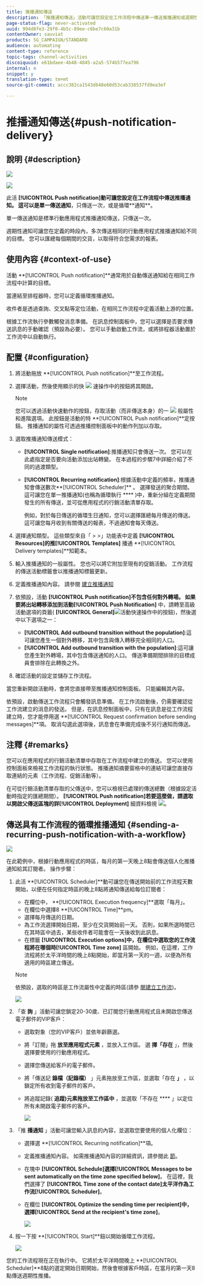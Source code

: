 ```yaml
---
title: 推播通知傳送
description: 「推播通知傳送」活動可讓您設定在工作流程中傳送單一傳送推播通知或週期性推播通知。
page-status-flag: never-activated
uuid: 994d8fe3-29f0-4b5c-89ee-c6be7c60a31b
contentOwner: sauviat
products: SG_CAMPAIGN/STANDARD
audience: automating
content-type: reference
topic-tags: channel-activities
discoiquuid: e61bdaee-4b48-4845-a2a5-574b577ea796
internal: n
snippet: y
translation-type: tm+mt
source-git-commit: accc382ca1543d648e60d53cab338537fd9ea3ef

---
```



# 推播通知傳送{#push-notification-delivery}

## 說明 {#description}

![](assets/push.png)

![](assets/recurrentpush.png)

此活 **[!UICONTROL Push notification]**動可讓您設定在工作流程中傳送推播通知。 這可以是單一**&#x200B;傳送通知&#x200B;**，只傳送一次，或是循環**&#x200B;通知&#x200B;**。

單一傳送通知是標準行動應用程式推播通知傳送，只傳送一次。

週期性通知可讓您在定義的時段內，多次傳送相同的行動應用程式推播通知給不同的目標。 您可以匯總每個期間的交貨，以取得符合您需求的報表。

## 使用內容 {#context-of-use}

活動 **[!UICONTROL Push notification]**通常用於自動傳送通知給在相同工作流程中計算的目標。

當連結至排程器時，您可以定義循環推播通知。

收件者是透過查詢、交叉點等定位活動，在相同工作流程中定義活動上游的位置。

根據工作流執行參數觸發消息準備。 在訊息控制面板中，您可以選擇是否要求傳送訊息的手動確認（預設為必要）。 您可以手動啟動工作流，或將排程器活動置於工作流中以自動執行。

## 配置 {#configuration}

1. 將活動拖放 **[!UICONTROL Push notification]**至工作流程。
1. 選擇活動，然後使用顯示的快 ![](assets/edit_darkgrey-24px.png) 速操作中的按鈕將其開啟。

   >[!NOTE]
   >
   >您可以透過活動快速動作的按鈕，存取活動（而非傳送本身）的一 ![](assets/dlv_activity_params-24px.png) 般屬性和進階選項。 此按鈕是活動的特 **[!UICONTROL Push notification]**定按鈕。 推播通知的屬性可透過推播控制面板中的動作列加以存取。

1. 選取推播通知傳送模式：

   * **[!UICONTROL Single notification]**:推播通知只會傳送一次。 您可以在此處指定是否要向活動添加出站轉變。 在本過程的步驟7中詳細介紹了不同的過渡類型。
   * **[!UICONTROL Recurring notification]**:根據活動中定義的頻率，推播通知會傳送數次**[!UICONTROL Scheduler]** 。 選擇發送的聚合期間。 這可讓您在單一推播通知(也稱為循環執行 **** )中，重新分組在定義期間發生的所有傳送，並可從應用程式的行銷活動清單存取。

      例如，對於每日傳送的循環生日通知，您可以選擇匯總每月傳送的傳送。 這可讓您每月收到有關傳送的報表，不過通知會每天傳送。

1. 選擇通知類型。 這些類型來自「 > >」功能表中定義 **[!UICONTROL Resources]**的推**[!UICONTROL Templates]** 播通 **[!UICONTROL Delivery templates]**知範本。
1. 輸入推播通知的一般屬性。 您也可以將它附加至現有的促銷活動。 工作流程的傳送活動標籤會以推播通知標籤更新。
1. 定義推播通知內容。 請參閱 [建立推播通知](../../channels/using/preparing-and-sending-a-push-notification.md)
1. 依預設，活動 **[!UICONTROL Push notification]**不包含任何對外轉場。 如果要將出站轉移添加到活動**[!UICONTROL Push Notification]** 中，請轉至高級活動選項的頁籤( **[!UICONTROL General]**![](assets/dlv_activity_params-24px.png)活動快速操作中的按鈕)，然後選中以下選項之一：

   * **[!UICONTROL Add outbound transition without the population]**:這可讓您產生一個對外轉移，其中包含與傳入轉移完全相同的人口。
   * **[!UICONTROL Add outbound transition with the population]**:這可讓您產生對外轉場，其中包含傳送通知的人口。 傳送準備期間排除的目標成員會排除在此轉換之外。

1. 確認活動的設定並儲存工作流程。

當您重新開啟活動時，會將您直接帶至推播通知控制面板。 只能編輯其內容。

依預設，啟動傳送工作流程只會觸發訊息準備。 在工作流啟動後，仍需要確認從工作流建立的消息的發送。 但是，在訊息控制面板中，只有在訊息是從工作流程建立時，您才能停用選 **[!UICONTROL Request confirmation before sending messages]**項。 取消勾選此選項後，訊息會在準備完成後不另行通知而傳送。

## 注釋 {#remarks}

您可以在應用程式的行銷活動清單中存取在工作流程中建立的傳送。 您可以使用控制面板來檢視工作流程的執行狀態。 推播通知摘要窗格中的連結可讓您直接存取連結的元素（工作流程、促銷活動等）。

在可從行銷活動清單存取的父傳送中，您可以檢視已處理的傳送總數（根據設定活動時指定的匯總期間）。 **[!UICONTROL Push notification]**若要這麼做，請選取以開啟父傳送區塊的詳**[!UICONTROL Deployment]** 細資料檢視 ![](assets/wkf_dlv_detail_button.png)。

## 傳送具有工作流程的循環推播通知 {#sending-a-recurring-push-notification-with-a-workflow}

![](assets/wkf_push_example_1.png)

在此範例中，根據行動應用程式的時區，每月的第一天晚上8點會傳送個人化推播通知給其訂閱者。 操作步驟：

1. 此活 **[!UICONTROL Scheduler]**動可讓您在傳送開始前的工作流程天數開始，以便在任何指定時區的晚上8點將通知傳送給每位訂閱者：

   * 在欄位中， **[!UICONTROL Execution frequency]**選取「每月」。
   * 在欄位中選擇8 **[!UICONTROL Time]**pm。
   * 選擇每月傳送的日期。
   * 為工作流選擇開始日期，至少在交貨開始前一天。 否則，如果所選時間已在其時區中過去，某些收件者可能會在一天後收到此訊息。
   * 在標籤 **[!UICONTROL Execution options]**中，在欄位中選取您的工作流程將在哪個時**[!UICONTROL Time zone]** 區開始。 例如，在這裡，工作流程將於太平洋時間的晚上8點開始，即當月第一天的一週，以便為所有適用的時區建立傳送。
   >[!NOTE]
   >
   >依預設，選取的時區是工作流屬性中定義的時區(請參 [閱建立工作流](../../automating/using/building-a-workflow.md))。

   ![](assets/wkf_push_example_5.png)

1. 「查 **詢** 」活動可讓您鎖定20-30歲、已訂閱您行動應用程式且未開啟您傳送電子郵件的VIP客戶：

   * 選取對象（您的VIP客戶）並依年齡篩選。
   * 將「訂閱」拖 **放至應用程式元素** ，並放入工作區。 選 **擇「存在** 」，然後選擇要使用的行動應用程式。
   * 選擇您傳送給客戶的電子郵件。
   * 將「傳送記 **錄檔（記錄檔）** 」元素拖放至工作區，並選取「存在 **」** ，以鎖定所有收到電子郵件的客戶。
   * 將追蹤記錄( **追蹤)元素拖放至工作區中** ，並選取「不存在 **** 」以定位所有未開啟電子郵件的客戶。

      ![](assets/wkf_push_example_2.png)

1. 「推 **播通知** 」活動可讓您輸入訊息的內容，並選取您要使用的個人化欄位：

   * 選擇選 **[!UICONTROL Recurring notification]**項。
   * 定義推播通知內容。 如需推播通知內容的詳細資訊，請參閱此 [節](../../channels/using/preparing-and-sending-a-push-notification.md)。
   * 在塊中 **[!UICONTROL Schedule]**選擇**[!UICONTROL Messages to be sent automatically on the time zone specified below]**。 在這裡，我們選擇了 **[!UICONTROL Time zone of the contact date]**太平洋作為工作流**[!UICONTROL Scheduler]**。
   * 在欄位 **[!UICONTROL Optimize the sending time per recipient]**中，選擇**[!UICONTROL Send at the recipient's time zone]**。

      ![](assets/wkf_push_example_4.png)

1. 按一下按 **[!UICONTROL Start]**鈕以開始循環工作流程。

   ![](assets/wkf_push_example_3.png)

您的工作流程現在正在執行中。 它將於太平洋時間晚上 **[!UICONTROL Scheduler]**8點的選定開始日期開始，然後會根據客戶時區，在當月的第一天8點傳送週期性推播。
